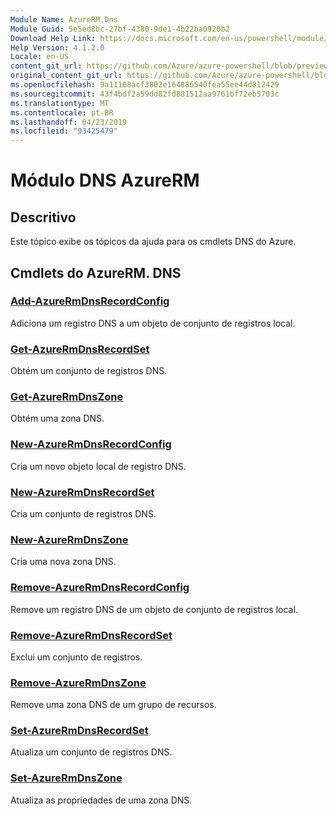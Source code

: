 ```yaml
---
Module Name: AzureRM.Dns
Module Guid: 5e5ed8bc-27bf-4380-9de1-4b22ba0920b2
Download Help Link: https://docs.microsoft.com/en-us/powershell/module/azurerm.dns
Help Version: 4.1.2.0
Locale: en-US
content_git_url: https://github.com/Azure/azure-powershell/blob/preview/src/ResourceManager/Dns/Commands.Dns/help/AzureRM.DNS.md
original_content_git_url: https://github.com/Azure/azure-powershell/blob/preview/src/ResourceManager/Dns/Commands.Dns/help/AzureRM.DNS.md
ms.openlocfilehash: 9a11108acf3802e164886540fea55ee44d812429
ms.sourcegitcommit: 43f4bdf2a59dd82fd881512aa9761bf72eb5703c
ms.translationtype: MT
ms.contentlocale: pt-BR
ms.lasthandoff: 04/23/2019
ms.locfileid: "93425479"
---
```

# Módulo DNS AzureRM
## Descritivo
Este tópico exibe os tópicos da ajuda para os cmdlets DNS do Azure.

## Cmdlets do AzureRM. DNS
### [Add-AzureRmDnsRecordConfig](Add-AzureRmDnsRecordConfig.md)
Adiciona um registro DNS a um objeto de conjunto de registros local.

### [Get-AzureRmDnsRecordSet](Get-AzureRmDnsRecordSet.md)
Obtém um conjunto de registros DNS.

### [Get-AzureRmDnsZone](Get-AzureRmDnsZone.md)
Obtém uma zona DNS.

### [New-AzureRmDnsRecordConfig](New-AzureRmDnsRecordConfig.md)
Cria um novo objeto local de registro DNS.

### [New-AzureRmDnsRecordSet](New-AzureRmDnsRecordSet.md)
Cria um conjunto de registros DNS.

### [New-AzureRmDnsZone](New-AzureRmDnsZone.md)
Cria uma nova zona DNS.

### [Remove-AzureRmDnsRecordConfig](Remove-AzureRmDnsRecordConfig.md)
Remove um registro DNS de um objeto de conjunto de registros local.

### [Remove-AzureRmDnsRecordSet](Remove-AzureRmDnsRecordSet.md)
Exclui um conjunto de registros.

### [Remove-AzureRmDnsZone](Remove-AzureRmDnsZone.md)
Remove uma zona DNS de um grupo de recursos.

### [Set-AzureRmDnsRecordSet](Set-AzureRmDnsRecordSet.md)
Atualiza um conjunto de registros DNS.

### [Set-AzureRmDnsZone](Set-AzureRmDnsZone.md)
Atualiza as propriedades de uma zona DNS.


